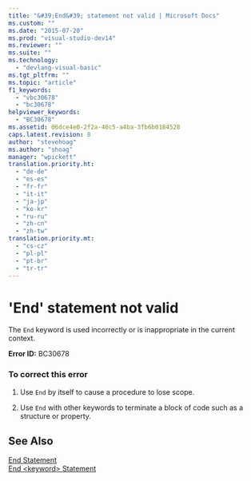 ```yaml
---
title: "&#39;End&#39; statement not valid | Microsoft Docs"
ms.custom: ""
ms.date: "2015-07-20"
ms.prod: "visual-studio-dev14"
ms.reviewer: ""
ms.suite: ""
ms.technology: 
  - "devlang-visual-basic"
ms.tgt_pltfrm: ""
ms.topic: "article"
f1_keywords: 
  - "vbc30678"
  - "bc30678"
helpviewer_keywords: 
  - "BC30678"
ms.assetid: 06dce4e0-2f2a-46c5-a4ba-3fb6b0184528
caps.latest.revision: 8
author: "stevehoag"
ms.author: "shoag"
manager: "wpickett"
translation.priority.ht: 
  - "de-de"
  - "es-es"
  - "fr-fr"
  - "it-it"
  - "ja-jp"
  - "ko-kr"
  - "ru-ru"
  - "zh-cn"
  - "zh-tw"
translation.priority.mt: 
  - "cs-cz"
  - "pl-pl"
  - "pt-br"
  - "tr-tr"
---
```

# &#39;End&#39; statement not valid
The `End` keyword is used incorrectly or is inappropriate in the current context.  
  
 **Error ID:** BC30678  
  
### To correct this error  
  
1.  Use `End` by itself to cause a procedure to lose scope.  
  
2.  Use `End` with other keywords to terminate a block of code such as a structure or property.  
  
## See Also  
 [End Statement](/dotnet/visual-basic/language-reference/statements/end-statement)   
 [End \<keyword> Statement](http://msdn.microsoft.com/en-us/Library/42d6e088-ab0f-4cda-88e8-fdce3e5fcf4f)